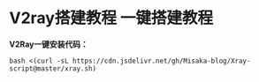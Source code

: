# V2ray搭建教程 一键搭建教程

**V2Ray一键安装代码：**<br>

    bash <(curl -sL https://cdn.jsdelivr.net/gh/Misaka-blog/Xray-script@master/xray.sh)

